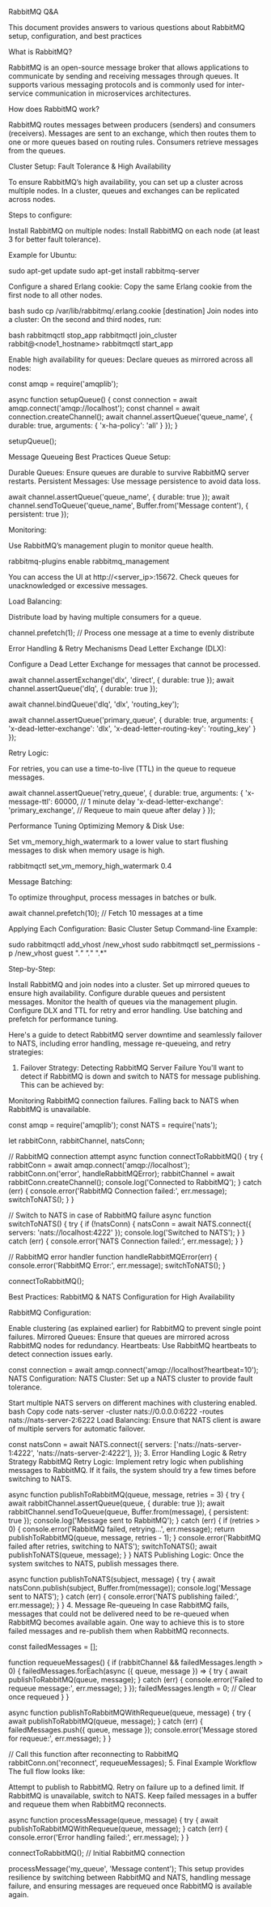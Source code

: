 RabbitMQ Q&A


This document provides answers to various questions about RabbitMQ setup, configuration, and best practices

What is RabbitMQ?

RabbitMQ is an open-source message broker that allows applications to communicate by sending and receiving messages through queues. It supports various messaging protocols and is commonly used for inter-service communication in microservices architectures.


How does RabbitMQ work?

RabbitMQ routes messages between producers (senders) and consumers (receivers). Messages are sent to an exchange, which then routes them to one or more queues based on routing rules. Consumers retrieve messages from the queues.

Cluster Setup: Fault Tolerance & High Availability

To ensure RabbitMQ’s high availability, you can set up a cluster across multiple nodes. In a cluster, queues and exchanges can be replicated across nodes.

Steps to configure:

Install RabbitMQ on multiple nodes: Install RabbitMQ on each node (at least 3 for better fault tolerance).

Example for Ubuntu:

sudo apt-get update
sudo apt-get install rabbitmq-server

Configure a shared Erlang cookie: Copy the same Erlang cookie from the first node to all other nodes.

bash
sudo cp /var/lib/rabbitmq/.erlang.cookie [destination]
Join nodes into a cluster: On the second and third nodes, run:

bash
rabbitmqctl stop_app
rabbitmqctl join_cluster rabbit@<node1_hostname>
rabbitmqctl start_app


Enable high availability for queues: Declare queues as mirrored across all nodes:

const amqp = require('amqplib');

async function setupQueue() {
  const connection = await amqp.connect('amqp://localhost');
  const channel = await connection.createChannel();
  await channel.assertQueue('queue_name', {
    durable: true,
    arguments: { 'x-ha-policy': 'all' }
  });
}

setupQueue();

Message Queueing Best Practices
Queue Setup:

Durable Queues: Ensure queues are durable to survive RabbitMQ server restarts.
Persistent Messages: Use message persistence to avoid data loss.

await channel.assertQueue('queue_name', { durable: true });
await channel.sendToQueue('queue_name', Buffer.from('Message content'), { persistent: true });


Monitoring:

Use RabbitMQ’s management plugin to monitor queue health.

rabbitmq-plugins enable rabbitmq_management


You can access the UI at http://<server_ip>:15672. Check queues for unacknowledged or excessive messages.

Load Balancing:

Distribute load by having multiple consumers for a queue.

channel.prefetch(1); // Process one message at a time to evenly distribute


Error Handling & Retry Mechanisms
Dead Letter Exchange (DLX):

Configure a Dead Letter Exchange for messages that cannot be processed.

await channel.assertExchange('dlx', 'direct', { durable: true });
await channel.assertQueue('dlq', { durable: true });

await channel.bindQueue('dlq', 'dlx', 'routing_key');

await channel.assertQueue('primary_queue', {
  durable: true,
  arguments: { 'x-dead-letter-exchange': 'dlx', 'x-dead-letter-routing-key': 'routing_key' }
});

Retry Logic:

For retries, you can use a time-to-live (TTL) in the queue to requeue messages.

await channel.assertQueue('retry_queue', {
  durable: true,
  arguments: {
    'x-message-ttl': 60000, // 1 minute delay
    'x-dead-letter-exchange': 'primary_exchange', // Requeue to main queue after delay
  }
});


Performance Tuning
Optimizing Memory & Disk Use:

Set vm_memory_high_watermark to a lower value to start flushing messages to disk when memory usage is high.

rabbitmqctl set_vm_memory_high_watermark 0.4

Message Batching:

To optimize throughput, process messages in batches or bulk.

await channel.prefetch(10); // Fetch 10 messages at a time

Applying Each Configuration:
Basic Cluster Setup Command-line Example:

sudo rabbitmqctl add_vhost /new_vhost
sudo rabbitmqctl set_permissions -p /new_vhost guest ".*" ".*" ".*"

Step-by-Step:

Install RabbitMQ and join nodes into a cluster.
Set up mirrored queues to ensure high availability.
Configure durable queues and persistent messages.
Monitor the health of queues via the management plugin.
Configure DLX and TTL for retry and error handling.
Use batching and prefetch for performance tuning.


Here's a guide to detect RabbitMQ server downtime and seamlessly failover to NATS, including error handling, message re-queueing, and retry strategies:

1. Failover Strategy: Detecting RabbitMQ Server Failure
You'll want to detect if RabbitMQ is down and switch to NATS for message publishing. This can be achieved by:

Monitoring RabbitMQ connection failures.
Falling back to NATS when RabbitMQ is unavailable.

const amqp = require('amqplib');
const NATS = require('nats');

let rabbitConn, rabbitChannel, natsConn;

// RabbitMQ connection attempt
async function connectToRabbitMQ() {
    try {
        rabbitConn = await amqp.connect('amqp://localhost');
        rabbitConn.on('error', handleRabbitMQError);
        rabbitChannel = await rabbitConn.createChannel();
        console.log('Connected to RabbitMQ');
    } catch (err) {
        console.error('RabbitMQ Connection failed:', err.message);
        switchToNATS();
    }
}

// Switch to NATS in case of RabbitMQ failure
async function switchToNATS() {
    try {
        if (!natsConn) {
            natsConn = await NATS.connect({ servers: 'nats://localhost:4222' });
            console.log('Switched to NATS');
        }
    } catch (err) {
        console.error('NATS Connection failed:', err.message);
    }
}

// RabbitMQ error handler
function handleRabbitMQError(err) {
    console.error('RabbitMQ Error:', err.message);
    switchToNATS();
}

connectToRabbitMQ();


Best Practices: RabbitMQ & NATS Configuration for High Availability

RabbitMQ Configuration:

Enable clustering (as explained earlier) for RabbitMQ to prevent single point failures.
Mirrored Queues: Ensure that queues are mirrored across RabbitMQ nodes for redundancy.
Heartbeats: Use RabbitMQ heartbeats to detect connection issues early.

const connection = await amqp.connect('amqp://localhost?heartbeat=10');
NATS Configuration:
NATS Cluster: Set up a NATS cluster to provide fault tolerance.

Start multiple NATS servers on different machines with clustering enabled.
bash
Copy code
nats-server -cluster nats://0.0.0.0:6222 -routes nats://nats-server-2:6222
Load Balancing: Ensure that NATS client is aware of multiple servers for automatic failover.


const natsConn = await NATS.connect({
    servers: ['nats://nats-server-1:4222', 'nats://nats-server-2:4222'],
});
3. Error Handling Logic & Retry Strategy
RabbitMQ Retry Logic:
Implement retry logic when publishing messages to RabbitMQ. If it fails, the system should try a few times before switching to NATS.


async function publishToRabbitMQ(queue, message, retries = 3) {
    try {
        await rabbitChannel.assertQueue(queue, { durable: true });
        await rabbitChannel.sendToQueue(queue, Buffer.from(message), { persistent: true });
        console.log('Message sent to RabbitMQ');
    } catch (err) {
        if (retries > 0) {
            console.error('RabbitMQ failed, retrying...', err.message);
            return publishToRabbitMQ(queue, message, retries - 1);
        }
        console.error('RabbitMQ failed after retries, switching to NATS');
        switchToNATS();
        await publishToNATS(queue, message);
    }
}
NATS Publishing Logic:
Once the system switches to NATS, publish messages there.

async function publishToNATS(subject, message) {
    try {
        await natsConn.publish(subject, Buffer.from(message));
        console.log('Message sent to NATS');
    } catch (err) {
        console.error('NATS publishing failed:', err.message);
    }
}
4. Message Re-queueing
In case RabbitMQ fails, messages that could not be delivered need to be re-queued when RabbitMQ becomes available again. One way to achieve this is to store failed messages and re-publish them when RabbitMQ reconnects.


const failedMessages = [];

function requeueMessages() {
    if (rabbitChannel && failedMessages.length > 0) {
        failedMessages.forEach(async ({ queue, message }) => {
            try {
                await publishToRabbitMQ(queue, message);
            } catch (err) {
                console.error('Failed to requeue message:', err.message);
            }
        });
        failedMessages.length = 0; // Clear once requeued
    }
}

async function publishToRabbitMQWithRequeue(queue, message) {
    try {
        await publishToRabbitMQ(queue, message);
    } catch (err) {
        failedMessages.push({ queue, message });
        console.error('Message stored for requeue:', err.message);
    }
}

// Call this function after reconnecting to RabbitMQ
rabbitConn.on('reconnect', requeueMessages);
5. Final Example Workflow
The full flow looks like:

Attempt to publish to RabbitMQ.
Retry on failure up to a defined limit.
If RabbitMQ is unavailable, switch to NATS.
Keep failed messages in a buffer and requeue them when RabbitMQ reconnects.

async function processMessage(queue, message) {
    try {
        await publishToRabbitMQWithRequeue(queue, message);
    } catch (err) {
        console.error('Error handling failed:', err.message);
    }
}

connectToRabbitMQ(); // Initial RabbitMQ connection

processMessage('my_queue', 'Message content');
This setup provides resilience by switching between RabbitMQ and NATS, handling message failure, and ensuring messages are requeued once RabbitMQ is available again.

